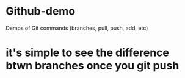 # Github-demo
Demos of Git commands (branches, pull, push, add, etc)
# it's simple to see the difference btwn branches once you git push
